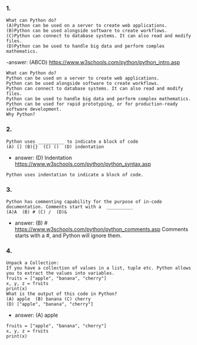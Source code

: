 ### 1.
```
What can Python do?
(A)Python can be used on a server to create web applications.
(B)Python can be used alongside software to create workflows.
(C)Python can connect to database systems. It can also read and modify files.
(D)Python can be used to handle big data and perform complex mathematics.
```
-answer: (ABCD) https://www.w3schools.com/python/python_intro.asp
```
What can Python do?
Python can be used on a server to create web applications.
Python can be used alongside software to create workflows.
Python can connect to database systems. It can also read and modify files.
Python can be used to handle big data and perform complex mathematics.
Python can be used for rapid prototyping, or for production-ready software development.
Why Python?
```

### 2. 
```
Python uses __________ to indicate a block of code
(A) [] (B){}  (C) ()  (D) indentation
```
- answer: (D) Indentation https://www.w3schools.com/python/python_syntax.asp
```
Python uses indentation to indicate a block of code.
```

### 3. 
```
Python has commenting capability for the purpose of in-code documentation. Comments start with a  __________
(A)A  (B) # (C) /  (D)&
``` 
- answer: (B) # https://www.w3schools.com/python/python_comments.asp 
Comments starts with a #, and Python will ignore them. 

### 4.  
```
Unpack a Collection:
If you have a collection of values in a list, tuple etc. Python allows you to extract the values into variables. 
fruits = ["apple", "banana", "cherry"]
x, y, z = fruits
print(x)
What is the output of this code in Python?
(A) apple  (B) banana (C) cherry  
(D) ["apple", "banana", "cherry"]
```
- answer: (A) apple 
```
fruits = ["apple", "banana", "cherry"]
x, y, z = fruits
print(x)







